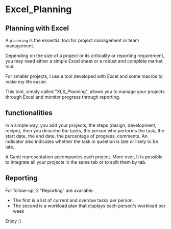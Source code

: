 # Excel_Planning
Planning with Excel 
-------------------

A `planning` is the essential tool for project management or team management.

Depending on the size of a project or its criticality or reporting requirement, you may need either a simple Excel sheet or a robust and complete market tool. 

For smaller projects, I use a tool developed with Excel and some macros to make my life easier.

This tool, simply called "XLS_Planning", allows you to manage your projects through Excel and monitor progress through reporting.

functionalities 
---------------

In a simple way, you add your projects, the steps (design, development, recipe), then you describe the tasks, the person who performs the task, the start date, the end date, the percentage of progress, comments. An indicator also indicates whether the task in question is late or likely to be late.

A Gantt representation accompanies each project. 
More over, It is possible to integrate all your projects in the same tab or to split them by tab.

Reporting
---------
For follow-up, 2 "Reporting" are available: 
* The first is a list of current and overdue tasks per person.
* The second is a workload plan that displays each person's workload per week



Enjoy :)
